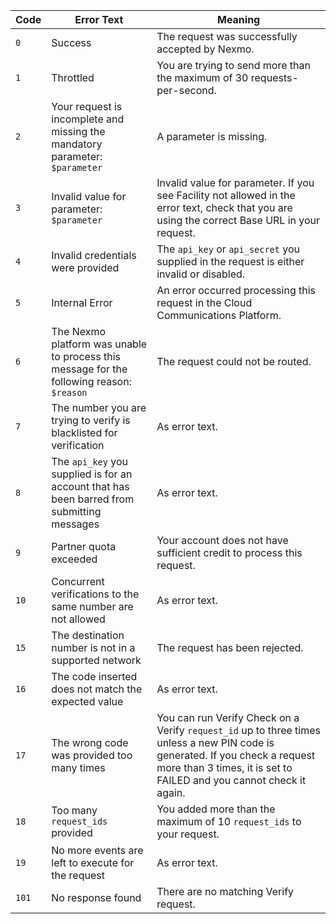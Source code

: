 Code | Error Text | Meaning
-- | -- | --
`0` | Success | The request was successfully accepted by Nexmo.
`1` | Throttled | You are trying to send more than the maximum of 30 requests-per-second.
`2` | Your request is incomplete and missing the mandatory parameter: `$parameter` | A parameter is missing.
`3` | Invalid value for parameter: `$parameter` | Invalid value for parameter. If you see Facility not allowed in the error text, check that you are using the correct Base URL in your request.
`4` | Invalid credentials were provided | The `api_key` or `api_secret` you supplied in the request is either invalid or disabled.
`5` | Internal Error | An error occurred processing this request in the Cloud Communications Platform.
`6` | The Nexmo platform was unable to process this message for the following reason: `$reason` | The request could not be routed.
`7` | The number you are trying to verify is blacklisted for verification | As error text.
`8` | The `api_key` you supplied is for an account that has been barred from submitting messages | As error text.
`9` | Partner quota exceeded | Your account does not have sufficient credit to process this request.
`10` | Concurrent verifications to the same number are not allowed | As error text.
`15` | The destination number is not in a supported network | The request has been rejected.
`16` | The code inserted does not match the expected value | As error text.
`17` | The wrong code was provided too many times | You can run Verify Check on a Verify `request_id` up to three times unless a new PIN code is generated. If you check a request more than 3 times, it is set to FAILED and you cannot check it again.
`18` | Too many `request_ids` provided | You added more than the maximum of 10 `request_ids` to your request.
`19` | No more events are left to execute for the request | As error text.
`101` | No response found | There are no matching Verify request.
